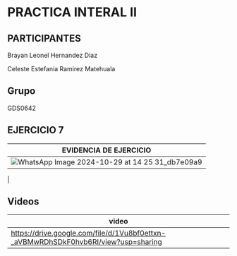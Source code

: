 # PRACTICA INTERAL II
## PARTICIPANTES
Brayan Leonel Hernandez Diaz

Celeste Estefania Ramirez Matehuala

## Grupo
GDS0642

## EJERCICIO 7
|EVIDENCIA DE EJERCICIO|
|--|
|![WhatsApp Image 2024-10-29 at 14 25 31_db7e09a9](https://github.com/user-attachments/assets/092e472e-d02f-4ceb-b32c-03548f1a3941)
|
## Videos
|video|
|--|
|https://drive.google.com/file/d/1Vu8bf0ettxn-_aVBMwRDhSDkF0hvb6RI/view?usp=sharing|
